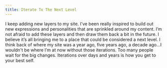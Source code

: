 ```yaml
---
title: Iterate To The Next Level
---
```


I keep adding new layers to my site. I’ve been really inspired to build out new expressions and personalities that are sprinkled around my content. I’m not afraid to add these layers and then draw them back a bit in the future. I believe it’s all bringing me to a place that could be considered a next level. I think back of where my site was a year ago, five years ago, a decade ago...I wouldn't be where I’m at now without those iterations. Too many people wait for the big changes. Iterations over days and years is how you get to your best self.